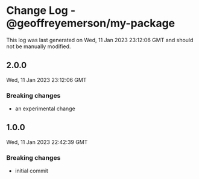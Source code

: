 # Change Log - @geoffreyemerson/my-package

This log was last generated on Wed, 11 Jan 2023 23:12:06 GMT and should not be manually modified.

## 2.0.0
Wed, 11 Jan 2023 23:12:06 GMT

### Breaking changes

- an experimental change

## 1.0.0
Wed, 11 Jan 2023 22:42:39 GMT

### Breaking changes

- initial commit

